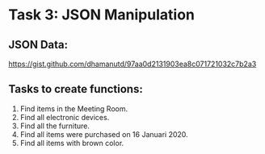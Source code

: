 # **Task 3: JSON Manipulation**

## JSON Data:
https://gist.github.com/dhamanutd/97aa0d2131903ea8c071721032c7b2a3

##  Tasks to create functions:
1. Find items in the Meeting Room.
2. Find all electronic devices.
3. Find all the furniture.
4. Find all items were purchased on 16 Januari 2020.
5. Find all items with brown color.
